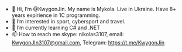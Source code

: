 - 👋 Hi, I’m @KwygonJin. My name is Mykola. Live in Ukraine. Have 8+ years expirience in 1C programming.
- 👀 I’m interested in sport, cybersport and travel.
- 🌱 I’m currently learning C# and .NET
- 📫 How to reach me skype: nikolas3107, email: KwygonJIn3107@gmail.com, Telegram: https://t.me/KwygonJin

<!---
KwygonJin/KwygonJin is a ✨ special ✨ repository because its `README.md` (this file) appears on your GitHub profile.
You can click the Preview link to take a look at your changes.
--->
